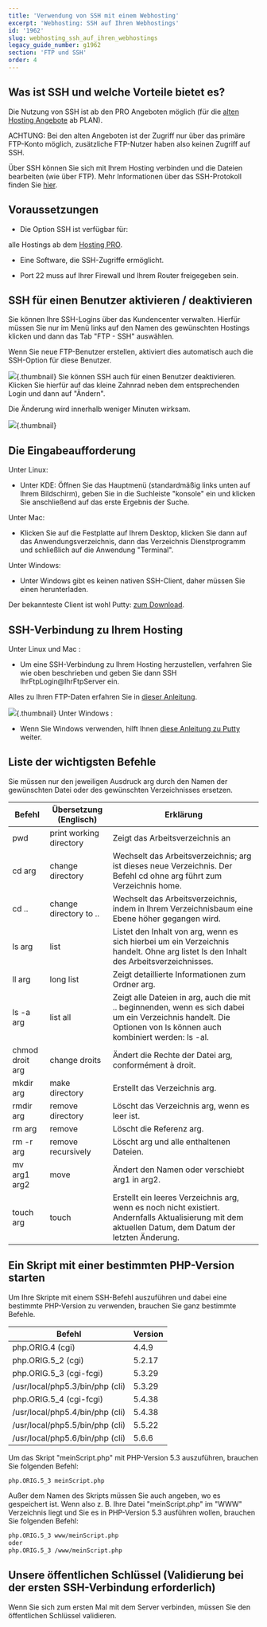 ```yaml
---
title: 'Verwendung von SSH mit einem Webhosting'
excerpt: 'Webhosting: SSH auf Ihren Webhostings'
id: '1962'
slug: webhosting_ssh_auf_ihren_webhostings
legacy_guide_number: g1962
section: 'FTP und SSH'
order: 4
---
```



## Was ist SSH und welche Vorteile bietet es?
Die Nutzung von SSH ist ab den PRO Angeboten möglich (für die [alten Hosting Angebote](https://www.ovh.de/hosting/alte_hosting_angebote.xml) ab PLAN).

ACHTUNG: Bei den alten Angeboten ist der Zugriff nur über das primäre FTP-Konto möglich, zusätzliche FTP-Nutzer haben also keinen Zugriff auf SSH.

Über SSH können Sie sich mit Ihrem Hosting verbinden und die Dateien bearbeiten (wie über FTP).
Mehr Informationen über das SSH-Protokoll finden Sie [hier](https://de.wikipedia.org/wiki/Secure_Shell).


## Voraussetzungen

- Die Option SSH ist verfügbar für:

alle Hostings ab dem [Hosting PRO](https://www.ovh.de/hosting/hosting-pro.xml).


- Eine Software, die SSH-Zugriffe ermöglicht.

- Port 22 muss auf Ihrer Firewall und Ihrem Router freigegeben sein.




## SSH für einen Benutzer aktivieren / deaktivieren
Sie können Ihre SSH-Logins über das Kundencenter verwalten. Hierfür müssen Sie nur im Menü links auf den Namen des gewünschten Hostings klicken und dann das Tab "FTP - SSH" auswählen.

Wenn Sie neue FTP-Benutzer erstellen, aktiviert dies automatisch auch die SSH-Option für diese Benutzer.

![](images/img_3945.jpg){.thumbnail}
Sie können SSH auch für einen Benutzer deaktivieren. Klicken Sie hierfür auf das kleine Zahnrad neben dem entsprechenden Login und dann auf "Ändern".

Die Änderung wird innerhalb weniger Minuten wirksam.

![](images/img_3946.jpg){.thumbnail}


## Die Eingabeaufforderung
Unter Linux:

- Unter KDE: Öffnen Sie das Hauptmenü (standardmäßig links unten auf Ihrem Bildschirm), geben Sie in die Suchleiste "konsole" ein und klicken Sie anschließend auf das erste Ergebnis der Suche.

Unter Mac:
- Klicken Sie auf die Festplatte auf Ihrem Desktop, klicken Sie dann auf das Anwendungsverzeichnis, dann das Verzeichnis Dienstprogramm und schließlich auf die Anwendung "Terminal".

Unter Windows:


- Unter Windows gibt es keinen nativen SSH-Client, daher müssen Sie einen herunterladen.

Der bekannteste Client ist wohl Putty: [zum Download](http://www.putty.org/).


## SSH-Verbindung zu Ihrem Hosting
Unter Linux und Mac :

- Um eine SSH-Verbindung zu Ihrem Hosting herzustellen, verfahren Sie wie oben beschrieben und geben Sie dann
SSH IhrFtpLogin@IhrFtpServer ein.


Alles zu Ihren FTP-Daten erfahren Sie in [dieser Anleitung](https://www.ovh.de/g1909.mutualise_gerer_et_acceder_a_ses_mots_de_passe#les_differents_mots_de_passe_lies_au_service_mutualise_dovh_la_connexion_ftp).

![](images/img_3093.jpg){.thumbnail}
Unter Windows :

- Wenn Sie Windows verwenden, hilft Ihnen [diese Anleitung zu Putty](https://www.ovh.de/g1964.mutualise_utilisation_de_putty_sur_windows) weiter.




## Liste der wichtigsten Befehle
Sie müssen nur den jeweiligen Ausdruck arg durch den Namen der gewünschten Datei oder des gewünschten Verzeichnisses ersetzen.

|Befehl|Übersetzung (Englisch)|Erklärung|
|---|---|---|
|pwd|print working directory|Zeigt das Arbeitsverzeichnis an|
|cd arg|change directory|Wechselt das Arbeitsverzeichnis; arg ist dieses neue Verzeichnis. Der Befehl  cd ohne arg führt zum Verzeichnis  home.|
|cd ..|change directory to ..|Wechselt das Arbeitsverzeichnis, indem in Ihrem Verzeichnisbaum eine Ebene höher gegangen wird.|
|ls arg|list|Listet den Inhalt von arg, wenn es sich hierbei um ein Verzeichnis handelt. Ohne arg listet ls den Inhalt des Arbeitsverzeichnisses.|
|ll arg|long list|Zeigt detaillierte Informationen zum Ordner arg.|
|ls -a arg|list all|Zeigt alle Dateien in arg, auch die mit .. beginnenden, wenn es sich dabei um ein Verzeichnis handelt. Die Optionen von ls können auch kombiniert werden: ls -al.|
|chmod droit arg|change droits|Ändert die Rechte der Datei arg, conformément à droit.|
|mkdir arg|make directory|Erstellt das Verzeichnis arg.|
|rmdir arg|remove directory|Löscht das Verzeichnis arg, wenn es leer ist.|
|rm arg|remove|Löscht die Referenz arg.|
|rm -r arg|remove recursively|Löscht arg und alle enthaltenen Dateien.|
|mv arg1 arg2|move|Ändert den Namen oder verschiebt arg1 in arg2.|
|touch arg|touch|Erstellt ein leeres Verzeichnis arg, wenn es noch nicht existiert. Andernfalls Aktualisierung mit dem aktuellen Datum, dem Datum der letzten Änderung.|




## Ein Skript mit einer bestimmten PHP-Version starten
Um Ihre Skripte mit einem SSH-Befehl auszuführen und dabei eine bestimmte PHP-Version zu verwenden, brauchen Sie ganz bestimmte Befehle.

|Befehl|Version|
|---|---|
|php.ORIG.4 (cgi)|4.4.9|
|php.ORIG.5_2 (cgi)|5.2.17|
|php.ORIG.5_3 (cgi-fcgi)|5.3.29|
|/usr/local/php5.3/bin/php (cli)|5.3.29|
|php.ORIG.5_4 (cgi-fcgi)|5.4.38|
|/usr/local/php5.4/bin/php (cli)|5.4.38|
|/usr/local/php5.5/bin/php (cli)|5.5.22|
|/usr/local/php5.6/bin/php (cli)|5.6.6|


Um das Skript "meinScript.php" mit PHP-Version 5.3 auszuführen, brauchen Sie folgenden Befehl:

```sh
php.ORIG.5_3 meinScript.php
```


Außer dem Namen des Skripts müssen Sie auch angeben, wo es gespeichert ist.
Wenn also z. B. Ihre Datei "meinScript.php" im "WWW" Verzeichnis liegt und Sie es in PHP-Version 5.3 ausführen wollen, brauchen Sie folgenden Befehl:

```sh
php.ORIG.5_3 www/meinScript.php
oder
php.ORIG.5_3 /www/meinScript.php
```




## Unsere öffentlichen Schlüssel (Validierung bei der ersten SSH-Verbindung erforderlich)
Wenn Sie sich zum ersten Mal mit dem Server verbinden, müssen Sie den öffentlichen Schlüssel validieren.

